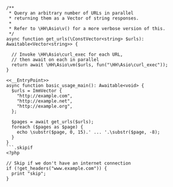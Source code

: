```basic-usage.php
/**
 * Query an arbitrary number of URLs in parallel
 * returning them as a Vector of string responses.
 *
 * Refer to \HH\Asio\v() for a more verbose version of this.
 */
async function get_urls(\ConstVector<string> $urls): Awaitable<Vector<string>> {

  // Invoke \HH\Asio\curl_exec for each URL,
  // then await on each in parallel
  return await \HH\Asio\vm($urls, fun("\HH\Asio\curl_exec"));
}

<<__EntryPoint>>
async function basic_usage_main(): Awaitable<void> {
  $urls = ImmVector {
    "http://example.com",
    "http://example.net",
    "http://example.org",
  };

  $pages = await get_urls($urls);
  foreach ($pages as $page) {
    echo \substr($page, 0, 15).' ... '.\substr($page, -8);
  }
}
```.skipif
<?php

// Skip if we don't have an internet connection
if (!get_headers("www.example.com")) {
  print "skip";
}
```
